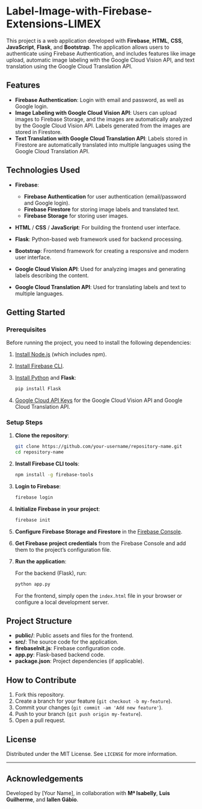 # Label-Image-with-Firebase-Extensions-LIMEX

This project is a web application developed with **Firebase**, **HTML**, **CSS**, **JavaScript**, **Flask**, and **Bootstrap**. The application allows users to authenticate using Firebase Authentication, and includes features like image upload, automatic image labeling with the Google Cloud Vision API, and text translation using the Google Cloud Translation API.

## Features

- **Firebase Authentication**: Login with email and password, as well as Google login.
- **Image Labeling with Google Cloud Vision API**: Users can upload images to Firebase Storage, and the images are automatically analyzed by the Google Cloud Vision API. Labels generated from the images are stored in Firestore.
- **Text Translation with Google Cloud Translation API**: Labels stored in Firestore are automatically translated into multiple languages using the Google Cloud Translation API.

## Technologies Used

- **Firebase**: 
  - **Firebase Authentication** for user authentication (email/password and Google login).
  - **Firebase Firestore** for storing image labels and translated text.
  - **Firebase Storage** for storing user images.
  
- **HTML** / **CSS** / **JavaScript**: For building the frontend user interface.
  
- **Flask**: Python-based web framework used for backend processing.
  
- **Bootstrap**: Frontend framework for creating a responsive and modern user interface.

- **Google Cloud Vision API**: Used for analyzing images and generating labels describing the content.
  
- **Google Cloud Translation API**: Used for translating labels and text to multiple languages.

## Getting Started

### Prerequisites

Before running the project, you need to install the following dependencies:

1. [Install Node.js](https://nodejs.org/) (which includes npm).
2. [Install Firebase CLI](https://firebase.google.com/docs/cli).
3. [Install Python](https://www.python.org/downloads/) and **Flask**:

    ```bash
    pip install Flask
    ```

4. [Google Cloud API Keys](https://cloud.google.com/docs/authentication/getting-started) for the Google Cloud Vision API and Google Cloud Translation API.

### Setup Steps

1. **Clone the repository**:

    ```bash
    git clone https://github.com/your-username/repository-name.git
    cd repository-name
    ```

2. **Install Firebase CLI tools**:

    ```bash
    npm install -g firebase-tools
    ```

3. **Login to Firebase**:

    ```bash
    firebase login
    ```

4. **Initialize Firebase in your project**:

    ```bash
    firebase init
    ```

5. **Configure Firebase Storage and Firestore** in the [Firebase Console](https://console.firebase.google.com/).

6. **Get Firebase project credentials** from the Firebase Console and add them to the project’s configuration file.

7. **Run the application**:

    For the backend (Flask), run:

    ```bash
    python app.py
    ```

    For the frontend, simply open the `index.html` file in your browser or configure a local development server.

## Project Structure

- **public/**: Public assets and files for the frontend.
- **src/**: The source code for the application.
- **firebaseInit.js**: Firebase configuration code.
- **app.py**: Flask-based backend code.
- **package.json**: Project dependencies (if applicable).
  
## How to Contribute

1. Fork this repository.
2. Create a branch for your feature (`git checkout -b my-feature`).
3. Commit your changes (`git commit -am 'Add new feature'`).
4. Push to your branch (`git push origin my-feature`).
5. Open a pull request.

## License

Distributed under the MIT License. See `LICENSE` for more information.

---

## Acknowledgements

Developed by [Your Name], in collaboration with **Mª Isabelly**, **Luis Guilherme**, and **Iallen Gábio**.

